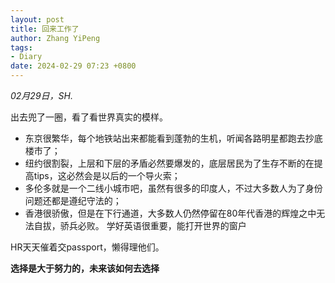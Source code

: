 ```yaml
---
layout: post
title: 回来工作了
author: Zhang YiPeng
tags:
- Diary
date: 2024-02-29 07:23 +0800
---
```

*02月29日，SH.*

出去兜了一圈，看了看世界真实的模样。
* 东京很繁华，每个地铁站出来都能看到蓬勃的生机，听闻各路明星都跑去抄底楼市了；
* 纽约很割裂，上层和下层的矛盾必然要爆发的，底层居民为了生存不断的在提高tips，这必然会是以后的一个导火索；
* 多伦多就是一个二线小城市吧，虽然有很多的印度人，不过大多数人为了身份问题还都是遵纪守法的；
* 香港很骄傲，但是在下行通道，大多数人仍然停留在80年代香港的辉煌之中无法自拔，骄兵必败。
学好英语很重要，能打开世界的窗户

HR天天催着交passport，懒得理他们。

**选择是大于努力的，未来该如何去选择**